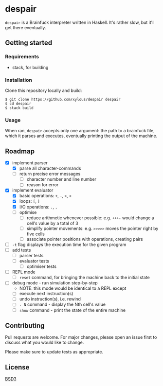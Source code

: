 # despair

`despair` is a Brainfuck interpreter written in Haskell. It's rather slow, but
it'll get there eventually.

## Getting started

### Requirements

- stack, for building

### Installation

Clone this repository locally and build:

```
$ git clone https://github.com/xylous/despair despair
$ cd despair
$ stack build
```

### Usage

When ran, `despair` accepts only one argument: the path to a brainfuck file,
which it parses and executes, eventually printing the output of the machine.

## Roadmap

- [x] implement parser
    - [x] parse all character-commands
    - [ ] return precise error messages
        - [ ] character number and line number
        - [ ] reason for error
- [x] implement evaluator
    - [x] basic operations: `+`, `-`, `>`, `<`
    - [x] loops: `[`, `]`
    - [x] I/O operations: `.`, `,`
    - [ ] optimise
        - [ ] reduce arithmetic whenever possible: e.g. `+++-` would change a
            cell's value by a total of 3
        - [ ] simplify pointer movements: e.g. `>>>>>` moves the pointer right
            by five cells
        - [ ] associate pointer positions with operations, creating pairs
- [ ] `-t` flag displays the execution time for the given program
- [ ] add tests
    - [ ] parser tests
    - [ ] evaluator tests
        - [ ] optimiser tests
- [ ] REPL mode
    - [ ] `reset` command, for bringing the machine back to the initial state
- [ ] debug mode - run simulation step-by-step
    - NOTE: this mode would be identical to a REPL except
    - [ ] execute next instruction(s)
    - [ ] undo instruction(s), i.e. rewind
    - [ ] `. N` command - display the Nth cell's value
    - [ ] `show` command - print the state of the entire machine

## Contributing

Pull requests are welcome. For major changes, please open an issue first to
discuss what you would like to change.

Please make sure to update tests as appropriate.

## License

[BSD3](./LICENSE)
